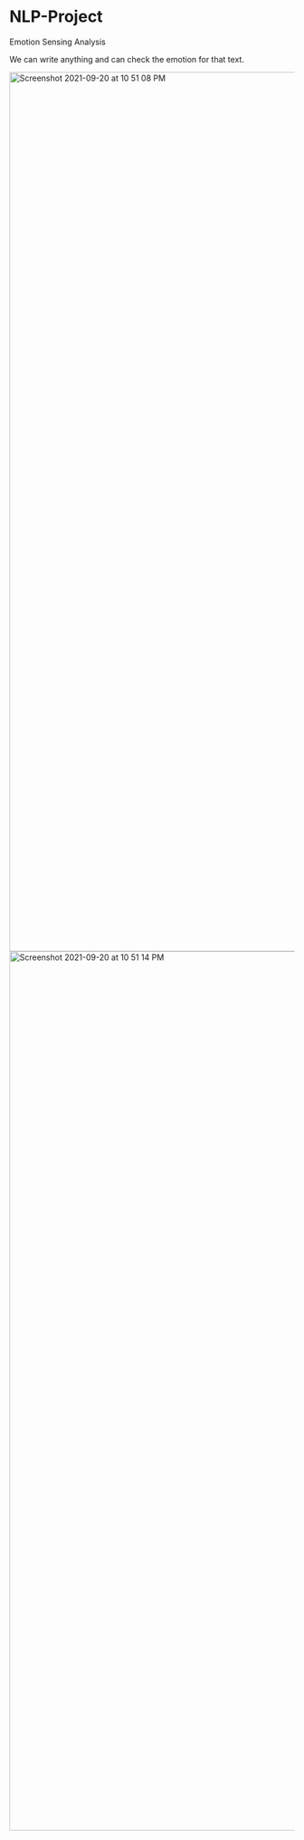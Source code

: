# NLP-Project
Emotion Sensing Analysis

We can write anything and can check the emotion for that text.

<img width="1552" alt="Screenshot 2021-09-20 at 10 51 08 PM" src="https://user-images.githubusercontent.com/69400221/134045992-18e9a1f3-3d71-46d3-bfbf-456f0bf29dd6.png">
<img width="1552" alt="Screenshot 2021-09-20 at 10 51 14 PM" src="https://user-images.githubusercontent.com/69400221/134045999-ca201ace-3548-4043-a368-06c457f38fd0.png">
